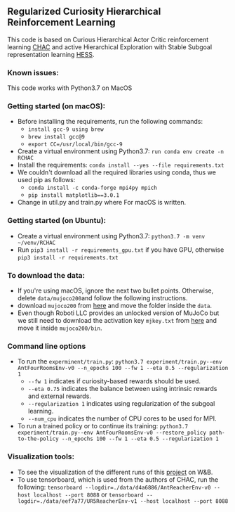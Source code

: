 ## Regularized Curiosity Hierarchical Reinforcement Learning

This code is based on Curious Hierarchical Actor Critic reinforcement learning [CHAC](https://github.com/knowledgetechnologyuhh/goal_conditioned_RL_baselines) and active Hierarchical Exploration
with Stable Subgoal representation learning [HESS](https://github.com/SiyuanLee/HESS/tree/8f93124533ac07037172b8dd99080c17fef0a961).


### Known issues:
This code works with Python3.7 on MacOS

### Getting started (on macOS):
- Before installing the requirements, run the following commands:
    - `install gcc-9 using brew`
    - `brew install gcc@9`
    - `export CC=/usr/local/bin/gcc-9` 
- Create a virtual environment using Python3.7: `run conda env create -n RCHAC`
- Install the requirements: `conda install --yes --file requirements.txt`
- We couldn't download all the required libraries using conda, thus we used pip as follows:
    - `conda install -c conda-forge mpi4py mpich`
    - `pip install matplotlib==3.0.1`
- Change in util.py and train.py where For macOS is written.


### Getting started (on Ubuntu):
- Create a virtual environment using Python3.7: `python3.7 -m venv ~/venv/RCHAC`
- Run `pip3 install -r requirements_gpu.txt` if you have GPU, otherwise `pip3 install -r requirements.txt`

### To download the data:
- If you're using macOS, ignore the next two bullet points. Otherwise, delete `data/mujoco200`and follow the following instructions.
- download `mujoco200` from [here](http://www.roboti.us/download.html) and move the folder inside the `data`.
- Even though Roboti LLC provides an unlocked version of MuJoCo but we still need to download the activation key `mjkey.txt` from [here](http://www.roboti.us/license.html) and move it inside `mujoco200/bin`.

### Command line options
- To run the `experminent/train.py`: 
  `python3.7 experiment/train.py--env AntFourRoomsEnv-v0 --n_epochs 100 --fw 1 --eta 0.5 --regularization 1`
  - `--fw 1` indicates if curiosity-based rewards should be used.
  - `--eta 0.75` indicates the balance between using intrinsic rewards and external rewards.
  - `--regularization 1` indicates using regularization of the subgoal learning.
  - `--num_cpu` indicates the number of CPU cores to be used for MPI.
- To run a trained policy or to continue its training:
    `python3.7 experiment/train.py--env AntFourRoomsEnv-v0 --restore_policy path-to-the-policy --n_epochs 100 --fw 1 --eta 0.5 --regularization 1`

### Visualization tools: 
- To see the visualization of the different runs of this [project](https://wandb.ai/rfarah/RCHAC?workspace=user-rfarah) on W&B.
- To use tensorboard, which is used from the authors of CHAC, run the following:
`tensorboard --logdir=./data/d4a6886/AntReacherEnv-v0 --host localhost --port 8088` or 
`tensorboard --logdir=./data/eef7a77/UR5ReacherEnv-v1 --host localhost --port 8088`
